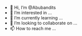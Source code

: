 - 👋 Hi, I’m @Abubandits
- 👀 I’m interested in ...
- 🌱 I’m currently learning ...
- 💞️ I’m looking to collaborate on ...
- 📫 How to reach me ... 

<!---
Abubandits/Abubandits is a ✨ special ✨ repository because its `README.md` (this file) appears on your GitHub profile.
You can click the Preview link to take a look at your changes.
--->
